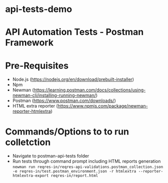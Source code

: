 # api-tests-demo
# API Automation Tests - Postman Framework

# Pre-Requisites
- Node.js (https://nodejs.org/en/download/prebuilt-installer)
- Npm
- Newman (https://learning.postman.com/docs/collections/using-newman-cli/installing-running-newman/)
- Postman (https://www.postman.com/downloads/)
- HTML extra reporter (https://www.npmjs.com/package/newman-reporter-htmlextra)


# Commands/Options to to run colletction 
- Navigate to postman-api-tests folder 
- Run tests through command prompt including HTML reports generation 
```newman run reqres-in/reqres-api-validations.postman_collection.json -e reqres-in/test.postman_environment.json -r htmlextra --reporter-htmlextra-export reqres-in/report.html```

